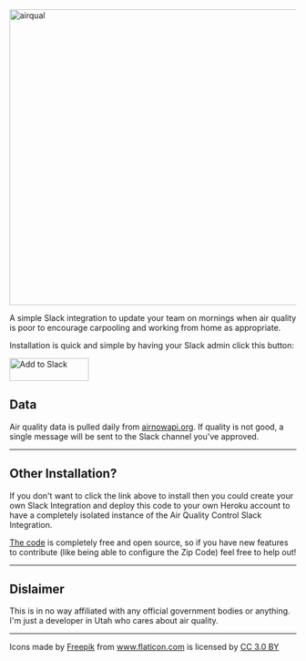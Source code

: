 <img width="519" alt="airqual" src="https://user-images.githubusercontent.com/6401893/51783029-83fac380-20f0-11e9-82ff-1c8cd46e0415.png">

A simple Slack integration to update your team on mornings when air quality is poor to encourage carpooling and working from home as appropriate.

Installation is quick and simple by having your Slack admin click this button: 

<a href="https://slack.com/oauth/authorize?client_id=334673942833.530364225924&scope=incoming-webhook"><img alt="Add to Slack" height="40" width="139" src="https://platform.slack-edge.com/img/add_to_slack.png" srcset="https://platform.slack-edge.com/img/add_to_slack.png 1x, https://platform.slack-edge.com/img/add_to_slack@2x.png 2x" /></a>

## Data

Air quality data is pulled daily from [airnowapi.org](https://docs.airnowapi.org). If quality is not good, a single message will be sent to the Slack channel you've approved.

<hr>

## Other Installation?

If you don't want to click the link above to install then you could create your own Slack Integration and deploy this code to your own Heroku account to have a completely isolated instance of the Air Quality Control Slack Integration.

[The code](https://github.com/troylelandshields/airqualitycontrol) is completely free and open source, so if you have new features to contribute (like being able to configure the Zip Code) feel free to help out!

<hr>

## Dislaimer

This is in no way affiliated with any official government bodies or anything. I'm just a developer in Utah who cares about air quality.

<hr>

<div>Icons made by <a href="https://www.freepik.com/" title="Freepik">Freepik</a> from <a href="https://www.flaticon.com/" 			    title="Flaticon">www.flaticon.com</a> is licensed by <a href="http://creativecommons.org/licenses/by/3.0/" 			    title="Creative Commons BY 3.0" target="_blank">CC 3.0 BY</a></div>
